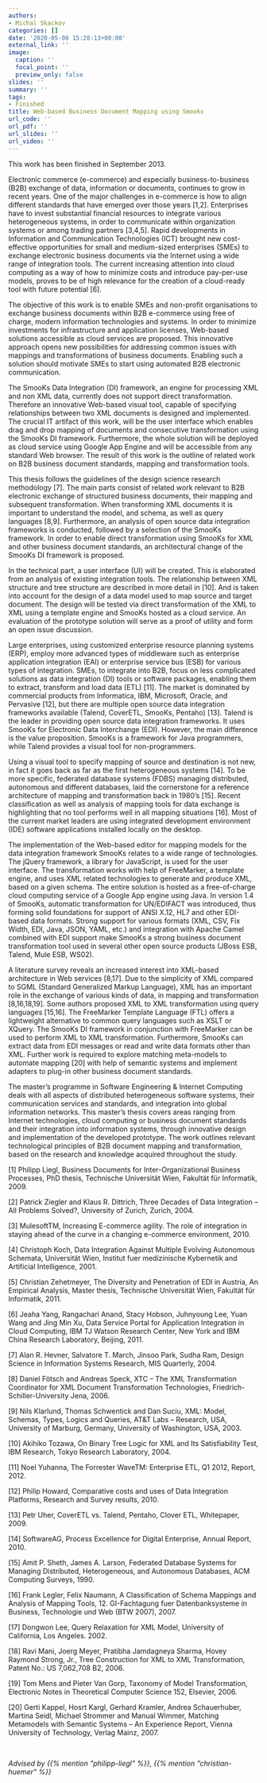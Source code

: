```yaml
---
authors:
- Michal Skackov
categories: []
date: '2020-05-08 15:28:13+00:00'
external_link: ''
image:
  caption: ''
  focal_point: ''
  preview_only: false
slides: ''
summary: ''
tags:
- Finished
title: Web-based Business Document Mapping using Smooks
url_code: ''
url_pdf: ''
url_slides: ''
url_video: ''
---
```


This work has been finished in September 2013.

Electronic commerce (e-commerce) and especially business-to-business (B2B) exchange of data, information or documents, continues to grow in recent years. One of the major challenges in e-commerce is how to align different standards that have emerged over those years \[1,2\]. Enterprises have to invest substantial financial resources to integrate various heterogeneous systems, in order to communicate within organization systems or among trading partners \[3,4,5\]. Rapid developments in Information and Communication Technologies (ICT) brought new cost-effective opportunities for small and medium-sized enterprises (SMEs) to exchange electronic business documents via the Internet using a wide range of integration tools. The current increasing attention into cloud computing as a way of how to minimize costs and introduce pay-per-use models, proves to be of high relevance for the creation of a cloud-ready tool with future potential \[6\].

The objective of this work is to enable SMEs and non-profit organisations to exchange business documents within B2B e-commerce using free of charge, modern information technologies and systems. In order to minimize investments for infrastructure and application licenses, Web-based solutions accessible as cloud services are proposed. This innovative approach opens new possibilities for addressing common issues with mappings and transformations of business documents. Enabling such a solution should motivate SMEs to start using automated B2B electronic communication.

The SmooKs Data Integration (DI) framework, an engine for processing XML and non XML data, currently does not support direct transformation. Therefore an innovative Web-based visual tool, capable of specifying relationships between two XML documents is designed and implemented. The crucial IT artifact of this work, will be the user interface which enables drag and drop mapping of documents and consecutive transformation using the SmooKs DI framework. Furthermore, the whole solution will be deployed as cloud service using Google App Engine and will be accessible from any standard Web browser. The result of this work is the outline of related work on B2B business document standards, mapping and transformation tools.

This thesis follows the guidelines of the design science research methodology \[7\]. The main parts consist of related work relevant to B2B electronic exchange of structured business documents, their mapping and subsequent transformation. When transforming XML documents it is important to understand the model, and schema, as well as query languages \[8,9\]. Furthermore, an analysis of open source data integration frameworks is conducted, followed by a selection of the SmooKs framework. In order to enable direct transformation using SmooKs for XML and other business document standards, an architectural change of the SmooKs DI framework is proposed.

In the technical part, a user interface (UI) will be created. This is elaborated from an analysis of existing integration tools. The relationship between XML structure and tree structure are described in more detail in \[10\]. And is taken into account for the design of a data model used to map source and target document. The design will be tested via direct transformation of the XML to XML using a template engine and SmooKs hosted as a cloud service. An evaluation of the prototype solution will serve as a proof of utility and form an open issue discussion.

Large enterprises, using customized enterprise resource planning systems (ERP), employ more advanced types of middleware such as enterprise application integration (EAI) or enterprise service bus (ESB) for various types of integration. SMEs, to integrate into B2B, focus on less complicated solutions as data integration (DI) tools or software packages, enabling them to extract, transform and load data (ETL) \[11\]. The market is dominated by commercial products from Informatica, IBM, Microsoft, Oracle, and Pervasive \[12\], but there are multiple open source data integration frameworks available (Talend, CoverETL, SmooKs, Pentaho) \[13\]. Talend is the leader in providing open source data integration frameworks. It uses SmooKs for Electronic Data Interchange (EDI). However, the main difference is the value proposition. SmooKs is a framework for Java programmers, while Talend provides a visual tool for non-programmers.

Using a visual tool to specify mapping of source and destination is not new, in fact it goes back as far as the first heterogeneous systems \[14\]. To be more specific, federated database systems (FDBS) managing distributed, autonomous and different databases, laid the cornerstone for a reference architecture of mapping and transformation back in 1980’s \[15\]. Recent classification as well as analysis of mapping tools for data exchange is highlighting that no tool performs well in all mapping situations \[16\]. Most of the current market leaders are using integrated development environment (IDE) software applications installed locally on the desktop.

The implementation of the Web-based editor for mapping models for the data integration framework SmooKs relates to a wide range of technologies. The jQuery framework, a library for JavaScript, is used for the user interface. The transformation works with help of FreeMarker, a template engine, and uses XML related technologies to generate and produce XML, based on a given schema. The entire solution is hosted as a free-of-charge cloud computing service of a Google App engine using Java. In version 1.4 of SmooKs, automatic transformation for UN/EDIFACT was introduced, thus forming solid foundations for support of ANSI X.12, HL7 and other EDI-based data formats. Strong support for various formats (XML, CSV, Fix Width, EDI, Java, JSON, YAML, etc.) and integration with Apache Camel combined with EDI support make SmooKs a strong business document transformation tool used in several other open source products (JBoss ESB, Talend, Mule ESB, WS02).

A literature survey reveals an increased interest into XML-based architecture in Web services \[8,17\]. Due to the simplicity of XML compared to SGML (Standard Generalized Markup Language), XML has an important role in the exchange of various kinds of data, in mapping and transformation \[8,16,18,19\]. Some authors proposed XML to XML transformation using query languages \[15,16\]. The FreeMarker Template Language (FTL) offers a lightweight alternative to common query languages such as XSLT or XQuery. The SmooKs DI framework in conjunction with FreeMarker can be used to perform XML to XML transformation. Furthermore, SmooKs can extract data from EDI messages or read and write data formats other than XML. Further work is required to explore matching meta-models to automate mapping \[20\] with help of semantic systems and implement adapters to plug-in other business document standards.

The master’s programme in Software Engineering &amp; Internet Computing deals with all aspects of distributed heterogeneous software systems, their communication services and standards, and integration into global information networks. This master’s thesis covers areas ranging from Internet technologies, cloud computing or business document standards and their integration into information systems, through innovative design and implementation of the developed prototype. The work outlines relevant technological principles of B2B document mapping and transformation, based on the research and knowledge acquired throughout the study.

\[1\] Philipp Liegl, Business Documents for Inter-Organizational Business Processes, PhD thesis, Technische Universität Wien, Fakultät für Informatik, 2009.

\[2\] Patrick Ziegler and Klaus R. Dittrich, Three Decades of Data Integration – All Problems Solved?, University of Zurich, Zurich, 2004.

\[3\] MulesoftTM, Increasing E-commerce agility. The role of integration in staying ahead of the curve in a changing e-commerce environment, 2010.

\[4\] Christoph Koch, Data Integration Against Multiple Evolving Autonomous Schemata, Universität Wien, Institut fuer medizinische Kybernetik and Artificial Intelligence, 2001.

\[5\] Christian Zehetmeyer, The Diversity and Penetration of EDI in Austria, An Empirical Analysis, Master thesis, Technische Universität Wien, Fakultät für Informatik, 2011.

\[6\] Jeaha Yang, Rangachari Anand, Stacy Hobson, Juhnyoung Lee, Yuan Wang and Jing Min Xu, Data Service Portal for Application Integration in Cloud Computing, IBM TJ Watson Research Center, New York and IBM China Research Laboratory, Beijing, 2011.

\[7\] Alan R. Hevner, Salvatore T. March, Jinsoo Park, Sudha Ram, Design Science in Information Systems Research, MIS Quarterly, 2004.

\[8\] Daniel Fötsch and Andreas Speck, XTC – The XML Transformation Coordinator for XML Document Transformation Technologies, Friedrich-Schiller-University Jena, 2006.

\[9\] Nils Klarlund, Thomas Schwentick and Dan Suciu, XML: Model, Schemas, Types, Logics and Queries, AT&amp;T Labs – Research, USA, University of Marburg, Germany,&nbsp;University of Washington, USA, 2003.

\[10\] Akihiko Tozawa, On Binary Tree Logic for XML and Its Satisfiability Test, IBM Research, Tokyo Research Laboratory, 2004.

\[11\] Noel Yuhanna, The Forrester WaveTM: Enterprise ETL, Q1 2012, Report, 2012.

\[12\] Philip Howard, Comparative costs and uses of Data Integration Platforms, Research and Survey results, 2010.

\[13\] Petr Uher, CoverETL vs. Talend, Pentaho, Clover ETL, Whitepaper, 2009.

\[14\] SoftwareAG, Process Excellence for Digital Enterprise, Annual Report, 2010.

\[15\] Amit P. Sheth, James A. Larson, Federated Database Systems for Managing Distributed, Heterogeneous, and Autonomous Databases, ACM Computing Surveys, 1990.

\[16\] Frank Legler, Felix Naumann, A&nbsp;Classification of Schema Mappings and Analysis of Mapping Tools, 12. GI-Fachtagung fuer Datenbanksysteme in Business, Technologie und Web (BTW 2007), 2007.

\[17\] Dongwon Lee, Query Relaxation for XML Model, University of California, Los Angeles. 2002.

\[18\] Ravi Mani, Joerg Meyer, Pratibha Jamdagneya Sharma, Hovey Raymond Strong,&nbsp;Jr., Tree Construction for XML to XML Transformation, Patent No.: US 7,062,708 B2, 2006.

\[19\] Tom Mens and Pieter Van Gorp, Taxonomy of Model Transformation, Electronic Notes in Theoretical Computer Science 152, Elsevier, 2006.

\[20\] Gerti Kappel, Hosrt Kargl, Gerhard Kramler, Andrea Schauerhuber, Martina Seidl, Michael Strommer and Manual Wimmer, Matching Metamodels with Semantic Systems – An Experience Report, Vienna University of Technology, Verlag Mainz, 2007.

&nbsp;

*Advised by {{% mention "philipp-liegl" %}}, {{% mention "christian-huemer" %}}*